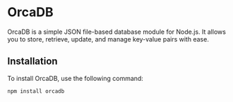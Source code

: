 # OrcaDB

OrcaDB is a simple JSON file-based database module for Node.js. It allows you to store, retrieve, update, and manage key-value pairs with ease.

## Installation

To install OrcaDB, use the following command:

```sh
npm install orcadb